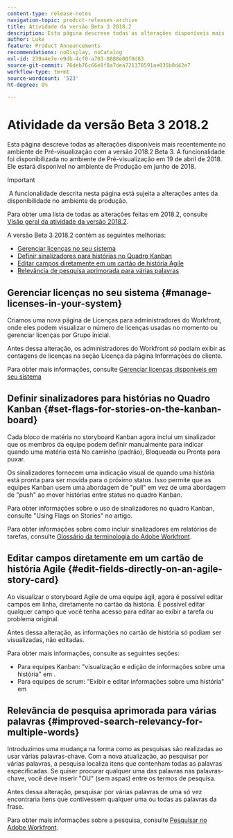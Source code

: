 ```yaml
---
content-type: release-notes
navigation-topic: product-releases-archive
title: Atividade da versão Beta 3 2018.2
description: Esta página descreve todas as alterações disponíveis mais recentemente no ambiente de Pré-visualização com a versão 2018.2 Beta 3. A funcionalidade foi disponibilizada no ambiente de Pré-visualização em 19 de abril de 2018. Ele estará disponível no ambiente de Produção em junho de 2018.
author: Luke
feature: Product Announcements
recommendations: noDisplay, noCatalog
exl-id: 239a4e7e-e9db-4cf0-a703-8888e00f0d83
source-git-commit: 76deb76c66e8f8a7dea721378591ae035b8d42e7
workflow-type: tm+mt
source-wordcount: '523'
ht-degree: 0%

---
```


# Atividade da versão Beta 3 2018.2

Esta página descreve todas as alterações disponíveis mais recentemente no ambiente de Pré-visualização com a versão 2018.2 Beta 3. A funcionalidade foi disponibilizada no ambiente de Pré-visualização em 19 de abril de 2018. Ele estará disponível no ambiente de Produção em junho de 2018.

>[!IMPORTANT]
>
> A funcionalidade descrita nesta página está sujeita a alterações antes da disponibilidade no ambiente de produção.

Para obter uma lista de todas as alterações feitas em 2018.2, consulte  [Visão geral da atividade da versão 2018.2](../../../../product-announcements/product-releases/quarterly-release-archive/2018.2-release-activity/2018.2-release-activity-overview.md).

A versão Beta 3 2018.2 contém as seguintes melhorias:

* [Gerenciar licenças no seu sistema](#manage-licenses-in-your-system)
* [Definir sinalizadores para histórias no Quadro Kanban](#set-flags-for-stories-on-the-kanban-board)
* [Editar campos diretamente em um cartão de história Agile](#edit-fields-directly-on-an-agile-story-card)
* [Relevância de pesquisa aprimorada para várias palavras](#improved-search-relevancy-for-multiple-words)

## Gerenciar licenças no seu sistema {#manage-licenses-in-your-system}

Criamos uma nova página de Licenças para administradores do Workfront, onde eles podem visualizar o número de licenças usadas no momento ou gerenciar licenças por Grupo inicial. 

Antes dessa alteração, os administradores do Workfront só podiam exibir as contagens de licenças na seção Licença da página Informações do cliente.

Para obter mais informações, consulte [Gerenciar licenças disponíveis em seu sistema](../../../../administration-and-setup/get-started-wf-administration/manage-available-licenses-in-your-system.md)

## Definir sinalizadores para histórias no Quadro Kanban {#set-flags-for-stories-on-the-kanban-board}

Cada bloco de matéria no storyboard Kanban agora inclui um sinalizador que os membros da equipe podem definir manualmente para indicar quando uma matéria está No caminho (padrão), Bloqueada ou Pronta para puxar.

Os sinalizadores fornecem uma indicação visual de quando uma história está pronta para ser movida para o próximo status. Isso permite que as equipes Kanban usem uma abordagem de &quot;pull&quot; em vez de uma abordagem de &quot;push&quot; ao mover histórias entre status no quadro Kanban.

Para obter informações sobre o uso de sinalizadores no quadro Kanban, consulte &quot;Using Flags on Stories&quot; no artigo.

Para obter informações sobre como incluir sinalizadores em relatórios de tarefas, consulte [Glossário da terminologia do Adobe Workfront](../../../../workfront-basics/navigate-workfront/workfront-navigation/workfront-terminology-glossary.md).  

## Editar campos diretamente em um cartão de história Agile {#edit-fields-directly-on-an-agile-story-card}

Ao visualizar o storyboard Agile de uma equipe ágil, agora é possível editar campos em linha, diretamente no cartão da história. É possível editar qualquer campo que você tenha acesso para editar ao exibir a tarefa ou problema original.

Antes dessa alteração, as informações no cartão de história só podiam ser visualizadas, não editadas.

Para obter mais informações, consulte as seguintes seções:

* Para equipes Kanban: &quot;visualização e edição de informações sobre uma história&quot; em . 
* Para equipes de scrum: &quot;Exibir e editar informações sobre uma história&quot; em

## Relevância de pesquisa aprimorada para várias palavras {#improved-search-relevancy-for-multiple-words}

Introduzimos uma mudança na forma como as pesquisas são realizadas ao usar várias palavras-chave. Com a nova atualização, ao pesquisar por várias palavras, a pesquisa localiza itens que contenham todas as palavras especificadas. Se quiser procurar qualquer uma das palavras nas palavras-chave, você deve inserir &quot;OU&quot; (sem aspas) entre os termos de pesquisa. 

Antes dessa alteração, pesquisar por várias palavras de uma só vez encontraria itens que contivessem qualquer uma ou todas as palavras da frase. 

Para obter mais informações sobre a pesquisa, consulte [Pesquisar no Adobe Workfront](../../../../workfront-basics/navigate-workfront/search/search-workfront.md).
